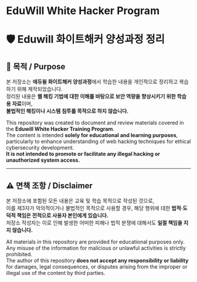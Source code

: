 # EduWill White Hacker Program

# 🛡️ Eduwill 화이트해커 양성과정 정리

## 📘 목적 / Purpose

본 저장소는 **에듀윌 화이트해커 양성과정**에서 학습한 내용을 개인적으로 정리하고 복습하기 위해 제작되었습니다.  
정리된 내용은 **웹 해킹 기법에 대한 이해를 바탕으로 보안 역량을 향상시키기 위한 학습용 자료**이며,  
**불법적인 해킹이나 시스템 침투를 목적으로 하지 않습니다.**

This repository was created to document and review materials covered in the **Eduwill White Hacker Training Program**.  
The content is intended **solely for educational and learning purposes**, particularly to enhance understanding of web hacking techniques for ethical cybersecurity development.  
**It is not intended to promote or facilitate any illegal hacking or unauthorized system access.**

---

## ⚠️ 면책 조항 / Disclaimer

본 저장소에 포함된 모든 내용은 교육 및 학습 목적으로 작성된 것으로,  
이를 제3자가 악의적이거나 불법적인 목적으로 사용할 경우, 해당 행위에 대한 **법적·도덕적 책임은 전적으로 사용자 본인에게 있습니다.**  
저장소 작성자는 이로 인해 발생한 어떠한 피해나 법적 분쟁에 대해서도 **일절 책임을 지지 않습니다.**

All materials in this repository are provided for educational purposes only.  
Any misuse of the information for malicious or unlawful activities is strictly prohibited.  
The author of this repository **does not accept any responsibility or liability** for damages, legal consequences, or disputes arising from the improper or illegal use of the content by third parties.
